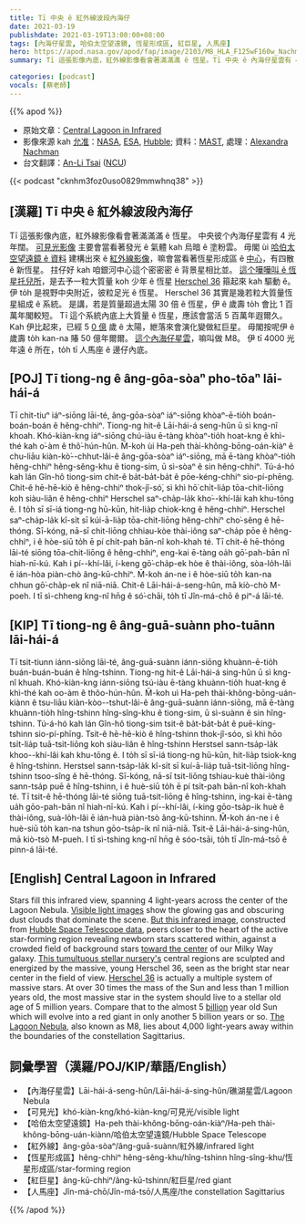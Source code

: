 ```yaml
---
title: Tī 中央 ê 紅外線波段內海仔
date: 2021-03-19
publishdate: 2021-03-19T13:00:00+08:00
tags: [內海仔星雲, 哈伯太空望遠鏡, 恆星形成區, 紅巨星, 人馬座]
hero: https://apod.nasa.gov/apod/fap/image/2103/M8_HLA_F125wF160w_Nachman.jpg
summary: Tī 這張影像內底，紅外線影像看會著滿滿滿 ê 恆星。Tī 中央 ê 內海仔星雲有 4 光年闊。可見光影像主要會當看著發光 ê 氣體 kah 烏暗 ê 塗粉雲。

categories: [podcast]
vocals: [蔡老師]
---
```


{{% apod %}}

- 原始文章：[Central Lagoon in Infrared](https://apod.nasa.gov/apod/ap210319.html)
- 影像來源 kah [允准][License]：[NASA][NASA], [ESA][ESA], [Hubble][Hubble]; 資料：[MAST][MAST], 處理：[Alexandra Nachman][Alexandra Nachman]
- 台文翻譯：[An-Li Tsai](mailto:thianbun.taigi@gmail.com) ([NCU](https://www.astro.ncu.edu.tw))

{{< podcast "cknhm3foz0uso0829mmwhnq38" >}}

## [漢羅] Tī 中央 ê 紅外線波段內海仔

Tī 這張影像內底，紅外線影像看會著滿滿滿 ê 恆星。
中央彼个內海仔星雲有 4 光年闊。
[可見光影像][Visible light images] 主要會當看著發光 ê 氣體 kah 烏暗 ê 塗粉雲。
毋閣 ùi [哈伯太空望遠鏡 ê 資料][Hubble Space Telescope data] 建構出來 ê [紅外線影像][But this infrared image]，嘛會當看著恆星形成區 ê [中心][toward the center]，有四散 ê 新恆星。
拄仔好 kah 咱銀河中心這个密密密 ê 背景星相比並。
[這个嘩嘩叫 ê 恆星托兒所][This tumultuous stellar nursery's]，是去予一粒大質量 koh 少年 ê 恆星 [Herschel 36][Herschel 36] 箍起來 kah 驅動 ê。
伊 to̍h 是視野中央附近，彼粒足光 ê 恆星。
Herschel 36 其實是幾若粒大質量恆星組成 ê 系統。
是講，若是質量超過太陽 30 倍 ê 恆星，伊 ê 歲壽 to̍h 會比 1 百萬年閣較短。
Tī 這个系統內底上大質量 ê 恆星，應該會當活 5 百萬年遐爾久。
Kah 伊比起來，已經 5 [0 億][billion] 歲 ê 太陽，紲落來會演化變做紅巨星。
毋閣按呢伊 ê 歲壽 to̍h kan-na 賰 50 億年爾爾。
[這个內海仔星雲][The Lagoon Nebula]，嘛叫做 M8。
伊 tī 4000 光年遠 ê 所在，to̍h tī 人馬座 ê 邊仔內底。

## [POJ] Tī tiong-ng ê âng-gōa-sòaⁿ pho-tōaⁿ lāi-hái-á

Tī chit-tiuⁿ iáⁿ-siōng lāi-té, âng-gōa-sòaⁿ iáⁿ-siōng khòaⁿ-ē-tio̍h boán-boán-boán ê hêng-chhiⁿ.
Tiong-ng hit-ê Lāi-hái-á seng-hûn ū sì kng-nî khoah.
Khó-kiàn-kng iáⁿ-siōng chú-iàu ē-tàng khòaⁿ-tio̍h hoat-kng ê khì-thé kah o͘-àm ê thô͘-hún-hûn.
M̄-koh ùi Ha-peh thài-không-bōng-oán-kiàⁿ ê chu-liāu kiàn-kò͘--chhut-lâi-ê âng-gōa-sòaⁿ iáⁿ-siōng, mā ē-tàng khòaⁿ-tio̍h hêng-chhiⁿ hêng-sêng-khu ê tiong-sim, ū sì-sòaⁿ ê sin hêng-chhiⁿ.
Tú-á-hó kah lán Gîn-hô tiong-sim chit-ê ba̍t-ba̍t-ba̍t ê pōe-kéng-chhiⁿ sio-pí-phēng.
Chit-ê hē-hē-kiò ê hêng-chhiⁿ thok-jî-só͘, sì khì hō͘ chi̍t-lia̍p tōa-chit-liōng koh siàu-liân ê hêng-chhiⁿ Herschel saⁿ-cha̍p-la̍k kho͘--khí-lâi kah khu-tōng ê.
I to̍h sī sī-iá tiong-ng hū-kūn, hit-lia̍p chiok-kng ê hêng-chhiⁿ.
Herschel saⁿ-cha̍p-la̍k kî-si̍t sī kúi-ā-lia̍p tōa-chit-liōng hêng-chhiⁿ cho͘-sêng ê hē-thóng.
Sī-kóng, nā-sī chit-liōng chhiau-kòe thài-iông saⁿ-cha̍p pōe ê hêng-chhiⁿ, i ê hòe-siū to̍h ē pí chi̍t-pah bān-nî koh-khah té.
Tī chit-ê hē-thóng lāi-té siōng tōa-chit-liōng ê hêng-chhiⁿ, eng-kai ē-tàng oa̍h gō͘-pah-bān nî hiah-nī-kú.
Kah i pí--khí-lâi, í-keng gō͘-cha̍p-ek hòe ê thài-iông, sòa-lo̍h-lâi ē ián-hòa piàn-chò âng-kū-chhiⁿ.
M̄-koh án-ne i ê hòe-siū to̍h kan-na chhun gō͘-cha̍p-ek nî niā-niā.
Chit-ê Lāi-hái-á-seng-hûn, mā kiò-chò M-poeh.
I tī sì-chheng kng-nî hn̄g ê só͘-chāi, to̍h tī Jîn-má-chō ê piⁿ-á lāi-té.

## [KIP] Tī tiong-ng ê âng-guā-suànn pho-tuānn lāi-hái-á

Tī tsit-tiunn iánn-siōng lāi-té, âng-guā-suànn iánn-siōng khuànn-ē-tio̍h buán-buán-buán ê hîng-tshinn.
Tiong-ng hit-ê Lāi-hái-á sing-hûn ū sì kng-nî khuah.
Khó-kiàn-kng iánn-siōng tsú-iàu ē-tàng khuànn-tio̍h huat-kng ê khì-thé kah oo-àm ê thôo-hún-hûn.
M̄-koh uì Ha-peh thài-không-bōng-uán-kiànn ê tsu-liāu kiàn-kòo--tshut-lâi-ê âng-guā-suànn iánn-siōng, mā ē-tàng khuànn-tio̍h hîng-tshinn hîng-sîng-khu ê tiong-sim, ū sì-suànn ê sin hîng-tshinn.
Tú-á-hó kah lán Gîn-hô tiong-sim tsit-ê ba̍t-ba̍t-ba̍t ê puē-kíng-tshinn sio-pí-phīng.
Tsit-ê hē-hē-kiò ê hîng-tshinn thok-jî-sóo, sì khì hōo tsi̍t-lia̍p tuā-tsit-liōng koh siàu-liân ê hîng-tshinn Herstsel sann-tsa̍p-la̍k khoo--khí-lâi kah khu-tōng ê.
I to̍h sī sī-iá tiong-ng hū-kūn, hit-lia̍p tsiok-kng ê hîng-tshinn.
Herstsel sann-tsa̍p-la̍k kî-si̍t sī kuí-ā-lia̍p tuā-tsit-liōng hîng-tshinn tsoo-sîng ê hē-thóng.
Sī-kóng, nā-sī tsit-liōng tshiau-kuè thài-iông sann-tsa̍p puē ê hîng-tshinn, i ê huè-siū to̍h ē pí tsi̍t-pah bān-nî koh-khah té.
Tī tsit-ê hē-thóng lāi-té siōng tuā-tsit-liōng ê hîng-tshinn, ing-kai ē-tàng ua̍h gōo-pah-bān nî hiah-nī-kú.
Kah i pí--khí-lâi, í-king gōo-tsa̍p-ik huè ê thài-iông, suà-lo̍h-lâi ē ián-huà piàn-tsò âng-kū-tshinn.
M̄-koh án-ne i ê huè-siū to̍h kan-na tshun gōo-tsa̍p-ik nî niā-niā.
Tsit-ê Lāi-hái-á-sing-hûn, mā kiò-tsò M-pueh.
I tī sì-tshing kng-nî hn̄g ê sóo-tsāi, to̍h tī Jîn-má-tsō ê pinn-á lāi-té.


## [English] Central Lagoon in Infrared

Stars fill this infrared view, spanning 4 light-years across the center of the Lagoon Nebula. [Visible light images][Visible light images] show the glowing gas and obscuring dust clouds that dominate the scene. [But this infrared image][But this infrared image], constructed from [Hubble Space Telescope data][Hubble Space Telescope data], peers closer to the heart of the active star-forming region revealing newborn stars scattered within, against a crowded field of background stars [toward the center][toward the center] of our Milky Way galaxy. [This tumultuous stellar nursery's][This tumultuous stellar nursery's] central regions are sculpted and energized by the massive, young Herschel 36, seen as the bright star near center in the field of view. [Herschel 36][Herschel 36] is actually a multiple system of massive stars. At over 30 times the mass of the Sun and less than 1 million years old, the most massive star in the system should live to a stellar old age of 5 million years. Compare that to the almost 5 [billion][billion] year old Sun which will evolve into a red giant in only another 5 billion years or so. [The Lagoon Nebula][The Lagoon Nebula], also known as M8, lies about 4,000 light-years away within the boundaries of the constellation Sagittarius.

## 詞彙學習（漢羅/POJ/KIP/華語/English）

- 【內海仔星雲】Lāi-hái-á-seng-hûn/Lāi-hái-á-sing-hûn/礁湖星雲/Lagoon Nebula
- 【可見光】khó-kiàn-kng/khó-kiàn-kng/可見光/visible light
- 【哈伯太空望遠鏡】Ha-peh thài-không-bōng-oán-kiàⁿ/Ha-peh thài-không-bōng-uán-kiànn/哈伯太空望遠鏡/Hubble Space Telescope
- 【紅外線】âng-gōa-sòaⁿ/âng-guā-suànn/紅外線/infrared light
- 【恆星形成區】hêng-chhiⁿ hêng-sêng-khu/hîng-tshinn hîng-sîng-khu/恆星形成區/star-forming region
- 【紅巨星】âng-kū-chhiⁿ/âng-kū-tshinn/紅巨星/red giant
- 【人馬座】Jîn-má-chō/Jîn-má-tsō/人馬座/the constellation Sagittarius


{{% /apod %}}

[License]: https://creativecommons.org/licenses/by/2.0/
[NASA]: https://www.nasa.gov/
[ESA]: https://www.esa.int/
[Hubble]: https://www.nasa.gov/mission_pages/hubble/main/index.html
[MAST]: https://archive.stsci.edu/index.html
[Alexandra Nachman]: https://www.flickr.com/people/191751486@N08/
[Visible light images]: https://apod.nasa.gov/apod/ap200601.html
[But this infrared image]: https://www.flickr.com/photos/191751486@N08/51034138882/in/album-72157717920280422/
[Hubble Space Telescope data]: https://archive.stsci.edu/prepds/wow/m8_2018-04.html
[toward the center]: https://apod.nasa.gov/apod/ap190927.html
[This tumultuous stellar nursery's]: https://hubblesite.org/contents/news-releases/2018/news-2018-21.html?news=true
[Herschel 36]: https://arxiv.org/abs/1409.2803
[billion]: https://en.wikipedia.org/wiki/1,000,000,000
[The Lagoon Nebula]: https://apod.nasa.gov/apod/ap190425.html
